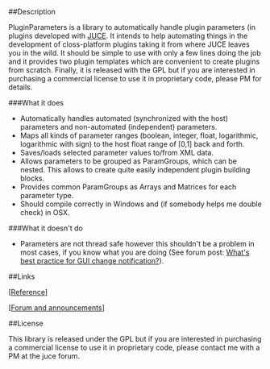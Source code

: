 ##Description

PluginParameters is a library to automatically handle plugin parameters (in plugins developed with [JUCE](http://rawmaterialsoftware.com/juce.php). It intends to help automating things in the development of closs-platform plugins taking it from where JUCE leaves you in the wild. It should be simple to use with only a few lines doing the job and it provides two plugin templates which are convenient to create plugins from scratch. Finally, it is released with the GPL but if you are interested in purchasing a commercial license to use it in proprietary code, please PM for details.

###What it does

* Automatically handles automated (synchronized with the host) parameters and non-automated (independent) parameters.
* Maps all kinds of parameter ranges (boolean, integer, float, logarithmic, logarithmic with sign) to the host float range of [0,1] back and forth.
* Saves/loads selected parameter values to/from XML data.
* Allows parameters to be grouped as ParamGroups, which can be nested. This allows to create quite easily independent plugin building blocks.
* Provides common ParamGroups as Arrays and Matrices for each parameter type.
* Should compile correctly in Windows and (if somebody helps me double check) in OSX.

###What it doesn't do

* Parameters are not thread safe however this shouldn't be a problem in most cases, if you know what you are doing (See forum post: [What's best practice for GUI change notification?](http://www.rawmaterialsoftware.com/viewtopic.php?f=8&t=10531)).

##Links

[[Reference](https://github.com/4drX/pluginparameters/wiki)]  

[[Forum and announcements](http://www.rawmaterialsoftware.com/viewtopic.php?f=6&t=11122&p=63732#p63732)]

##License

This library is released under the GPL but if you are interested in purchasing a commercial license to use it in proprietary code, please contact me with a PM at the juce forum.